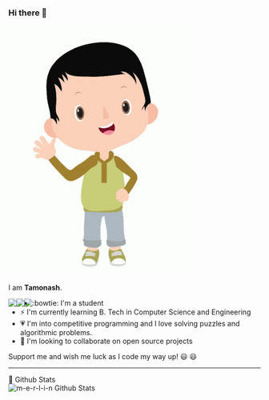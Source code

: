 ### Hi there 👋

![test image 1](https://github.com/m-e-r-l-i-n/m-e-r-l-i-n/blob/master/tenor.gif)

I am **Tamonash**.

<img align="left" src="https://cp-logo.vercel.app/codechef/tamo11" />   <img align="left" src="https://cp-logo.vercel.app/codeforces/chris_11" />   <img align="left" src="https://cp-logo.vercel.app/atcoder/merlin" />  

- :bowtie: I'm a student
- ⚡ I'm currently learning B. Tech in Computer Science and Engineering
- :heartpulse: I'm into competitive programming and I love solving puzzles and algorithmic problems.
- 👯 I'm looking to collaborate on open source projects

Support me and wish me luck as I code my way up! :smiley: :smiley:	


<!--
**m-e-r-l-i-n/m-e-r-l-i-n** is a ✨ _special_ ✨ repository because its `README.md` (this file) appears on your GitHub profile.

Here are some ideas to get you started:

- 🤔 I’m looking for help with 
- 💬 Ask me about ...
- 📫 How to reach me: ...
- 😄 Pronouns: ...
- ⚡ Fun fact: ...
-->

---


  <summary>💬 Github Stats</summary>

  <img align="left" alt="m-e-r-l-i-n Github Stats" src="https://github-readme-stats.vercel.app/api?username=m-e-r-l-i-n&show_icons=true&hide_border=true" />
